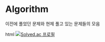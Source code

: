 # Algorithm

이전에 풀었던 문제와 현제 풀고 있는 문제들의 모음

html
[![Solved.ac
프로필](http://mazassumnida.wtf/api/v2/generate_badge?boj={erua0919})](https://solved.ac/{erua0919})

